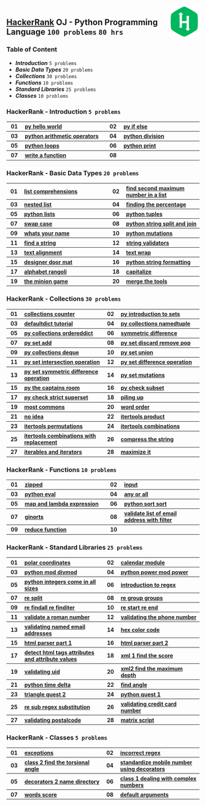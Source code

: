 <img align="right" width="80" src="/logos/hackerrank.jpg">

## [HackerRank](https://www.hackerrank.com/) OJ - Python Programming Language `100 problems` `80 hrs`

### Table of Content

- ***Introduction***                 `5 problems`
- ***Basic Data Types***             `20 problems`
- ***Collections***                 `30 problems`
- ***Functions***                     `10 problems`
- ***Standard Libraries***             `25 problems`
- ***Classes***                     `10 problems`

### HackerRank - Introduction `5 problems`

<table>
    <tbody>
        <tr>
<th align="center" width="50px">01</th><th align="left" width="550px"><a href="https://www.hackerrank.com/challenges/py-hello-world/problem">py hello world</a></th>
<th align="center" width="50px">02</th><th align="left" width="550px"><a href="https://www.hackerrank.com/challenges/py-if-else/problem">py if else</a></th>
        </tr>
        <tr>
<th align="center" width="50px">03</th><th align="left" width="550px"><a href="https://www.hackerrank.com/challenges/python-arithmetic-operators/problem">python arithmetic operators</a></th>
<th align="center" width="50px">04</th><th align="left" width="550px"><a href="https://www.hackerrank.com/challenges/python-division/problem">python division</a></th>
        </tr>
        <tr>
<th align="center" width="50px">05</th><th align="left" width="550px"><a href="https://www.hackerrank.com/challenges/python-loops/problem">python loops</a></th>
<th align="center" width="50px">06</th><th align="left" width="550px"><a href="https://www.hackerrank.com/challenges/python-print/problem">python print</a></th>
        </tr>
        <tr>
<th align="center" width="50px">07</th><th align="left" width="550px"><a href="https://www.hackerrank.com/challenges/write-a-function/problem">write a function</a></th>
<th align="center" width="50px">08</th><th align="left" width="550px"><a href=""></a></th>
        </tr>
    </tbody>
</table>

### HackerRank - Basic Data Types `20 problems`

<table>
    <tbody>
        <tr>
<th align="center" width="50px">01</th><th align="left" width="550px"><a href="https://www.hackerrank.com/challenges/list-comprehensions/problem">list comprehensions</a></th>
<th align="center" width="50px">02</th><th align="left" width="550px"><a href="https://www.hackerrank.com/challenges/find-second-maximum-number-in-a-list/problem">find second maximum number in a list</a></th>
        </tr>
        <tr>
<th align="center" width="50px">03</th><th align="left" width="550px"><a href="https://www.hackerrank.com/challenges/nested-list/problem">nested list</a></th>
<th align="center" width="50px">04</th><th align="left" width="550px"><a href="https://www.hackerrank.com/challenges/finding-the-percentage/problem">finding the percentage</a></th>
        </tr>
        <tr>
<th align="center" width="50px">05</th><th align="left" width="550px"><a href="https://www.hackerrank.com/challenges/python-lists/problem">python lists</a></th>
<th align="center" width="50px">06</th><th align="left" width="550px"><a href="https://www.hackerrank.com/challenges/python-tuples/problem">python tuples</a></th>
        </tr>
        <tr>
<th align="center" width="50px">07</th><th align="left" width="550px"><a href="https://www.hackerrank.com/challenges/swap-case/problem">swap case</a></th>
<th align="center" width="50px">08</th><th align="left" width="550px"><a href="https://www.hackerrank.com/challenges/python-string-split-and-join/problem">python string split and join</a></th>
        </tr>
        <tr>
<th align="center" width="50px">09</th><th align="left" width="550px"><a href="https://www.hackerrank.com/challenges/whats-your-name/problem">whats your name</a></th>
<th align="center" width="50px">10</th><th align="left" width="550px"><a href="https://www.hackerrank.com/challenges/python-mutations/problem">python mutations</a></th>
        </tr>
        <tr>
<th align="center" width="50px">11</th><th align="left" width="550px"><a href="https://www.hackerrank.com/challenges/find-a-string/problem">find a string</a></th>
<th align="center" width="50px">12</th><th align="left" width="550px"><a href="https://www.hackerrank.com/challenges/string-validators/problem">string validators</a></th>
        </tr>
        <tr>
<th align="center" width="50px">13</th><th align="left" width="550px"><a href="https://www.hackerrank.com/challenges/text-alignment/problem">text alignment</a></th>
<th align="center" width="50px">14</th><th align="left" width="550px"><a href="https://www.hackerrank.com/challenges/text-wrap/problem">text wrap</a></th>
        </tr>
        <tr>
<th align="center" width="50px">15</th><th align="left" width="550px"><a href="https://www.hackerrank.com/challenges/designer-door-mat/problem">designer door mat</a></th>
<th align="center" width="50px">16</th><th align="left" width="550px"><a href="https://www.hackerrank.com/challenges/python-string-formatting/problem">python string formatting</a></th>
        </tr>
        <tr>
<th align="center" width="50px">17</th><th align="left" width="550px"><a href="https://www.hackerrank.com/challenges/alphabet-rangoli/problem">alphabet rangoli</a></th>
<th align="center" width="50px">18</th><th align="left" width="550px"><a href="https://www.hackerrank.com/challenges/capitalize/problem">capitalize</a></th>
        </tr>
        <tr>
<th align="center" width="50px">19</th><th align="left" width="550px"><a href="https://www.hackerrank.com/challenges/the-minion-game/problem">the minion game</a></th>
<th align="center" width="50px">20</th><th align="left" width="550px"><a href="https://www.hackerrank.com/challenges/merge-the-tools/problem">merge the tools</a></th>
        </tr>
    </tbody>
</table>

### HackerRank - Collections `30 problems`

<table>
    <tbody>
        <tr>
<th align="center" width="50px">01</th><th align="left" width="550px"><a href="https://www.hackerrank.com/challenges/collections-counter/problem">collections counter</a></th>
<th align="center" width="50px">02</th><th align="left" width="550px"><a href="https://www.hackerrank.com/challenges/py-introduction-to-sets/problem">py introduction to sets</a></th>
        </tr>
        <tr>
<th align="center" width="50px">03</th><th align="left" width="550px"><a href="https://www.hackerrank.com/challenges/defaultdict-tutorial/problem">defaultdict tutorial</a></th>
<th align="center" width="50px">04</th><th align="left" width="550px"><a href="https://www.hackerrank.com/challenges/py-collections-namedtuple/problem">py collections namedtuple</a></th>
        </tr>
        <tr>
<th align="center" width="50px">05</th><th align="left" width="550px"><a href="https://www.hackerrank.com/challenges/py-collections-ordereddict/problem">py collections ordereddict</a></th>
<th align="center" width="50px">06</th><th align="left" width="550px"><a href="https://www.hackerrank.com/challenges/symmetric-difference/problem">symmetric difference</a></th>
        </tr>
        <tr>
<th align="center" width="50px">07</th><th align="left" width="550px"><a href="https://www.hackerrank.com/challenges/py-set-add/problem">py set add</a></th>
<th align="center" width="50px">08</th><th align="left" width="550px"><a href="https://www.hackerrank.com/challenges/py-set-discard-remove-pop/problem">py set discard remove pop</a></th>
        </tr>
        <tr>
<th align="center" width="50px">09</th><th align="left" width="550px"><a href="https://www.hackerrank.com/challenges/py-collections-deque/problem">py collections deque</a></th>
<th align="center" width="50px">10</th><th align="left" width="550px"><a href="https://www.hackerrank.com/challenges/py-set-union/problem">py set union</a></th>
        </tr>
        <tr>
<th align="center" width="50px">11</th><th align="left" width="550px"><a href="https://www.hackerrank.com/challenges/py-set-intersection-operation/problem">py set intersection operation</a></th>
<th align="center" width="50px">12</th><th align="left" width="550px"><a href="https://www.hackerrank.com/challenges/py-set-difference-operation/problem">py set difference operation</a></th>
        </tr>
        <tr>
<th align="center" width="50px">13</th><th align="left" width="550px"><a href="https://www.hackerrank.com/challenges/py-set-symmetric-difference-operation/problem">py set symmetric difference operation</a></th>
<th align="center" width="50px">14</th><th align="left" width="550px"><a href="https://www.hackerrank.com/challenges/py-set-mutations/problem">py set mutations</a></th>
        </tr>
        <tr>
<th align="center" width="50px">15</th><th align="left" width="550px"><a href="https://www.hackerrank.com/challenges/py-the-captains-room/problem">py the captains room</a></th>
<th align="center" width="50px">16</th><th align="left" width="550px"><a href="https://www.hackerrank.com/challenges/py-check-subset/problem">py check subset</a></th>
        </tr>
        <tr>
<th align="center" width="50px">17</th><th align="left" width="550px"><a href="https://www.hackerrank.com/challenges/py-check-strict-superset/problem">py check strict superset</a></th>
<th align="center" width="50px">18</th><th align="left" width="550px"><a href="https://www.hackerrank.com/challenges/piling-up/problem">piling up</a></th>
        </tr>
        <tr>
<th align="center" width="50px">19</th><th align="left" width="550px"><a href="https://www.hackerrank.com/challenges/most-commons/problem">most commons</a></th>
<th align="center" width="50px">20</th><th align="left" width="550px"><a href="https://www.hackerrank.com/challenges/word-order/problem">word order</a></th>
        </tr>
        <tr>
<th align="center" width="50px">21</th><th align="left" width="550px"><a href="https://www.hackerrank.com/challenges/no-idea/problem">no idea</a></th>
<th align="center" width="50px">22</th><th align="left" width="550px"><a href="https://www.hackerrank.com/challenges/itertools-product/problem">itertools product</a></th>
        </tr>
        <tr>
<th align="center" width="50px">23</th><th align="left" width="550px"><a href="https://www.hackerrank.com/challenges/itertools-permutations/problem">itertools permutations</a></th>
<th align="center" width="50px">24</th><th align="left" width="550px"><a href="https://www.hackerrank.com/challenges/itertools-combinations/problem">itertools combinations</a></th>
        </tr>
        <tr>
<th align="center" width="50px">25</th><th align="left" width="550px"><a href="https://www.hackerrank.com/challenges/itertools-combinations-with-replacement/problem">itertools combinations with replacement</a></th>
<th align="center" width="50px">26</th><th align="left" width="550px"><a href="https://www.hackerrank.com/challenges/compress-the-string/problem">compress the string</a></th>
        </tr>
        <tr>
<th align="center" width="50px">27</th><th align="left" width="550px"><a href="https://www.hackerrank.com/challenges/iterables-and-iterators/problem">iterables and iterators</a></th>
<th align="center" width="50px">28</th><th align="left" width="550px"><a href="https://www.hackerrank.com/challenges/maximize-it/problem">maximize it</a></th>
        </tr>
    </tbody>
</table>

### HackerRank - Functions `10 problems`

<table>
    <tbody>
        <tr>
<th align="center" width="50px">01</th><th align="left" width="550px"><a href="https://www.hackerrank.com/challenges/zipped/problem">zipped</a></th>
<th align="center" width="50px">02</th><th align="left" width="550px"><a href="https://www.hackerrank.com/challenges/input/problem">input</a></th>
        </tr>
        <tr>
<th align="center" width="50px">03</th><th align="left" width="550px"><a href="https://www.hackerrank.com/challenges/python-eval/problem">python eval</a></th>
<th align="center" width="50px">04</th><th align="left" width="550px"><a href="https://www.hackerrank.com/challenges/any-or-all/problem">any or all</a></th>
        </tr>
        <tr>
<th align="center" width="50px">05</th><th align="left" width="550px"><a href="https://www.hackerrank.com/challenges/map-and-lambda-expression/problem">map and lambda expression</a></th>
<th align="center" width="50px">06</th><th align="left" width="550px"><a href="https://www.hackerrank.com/challenges/python-sort-sort/problem">python sort sort</a></th>
        </tr>
        <tr>
<th align="center" width="50px">07</th><th align="left" width="550px"><a href="https://www.hackerrank.com/challenges/ginorts/problem">ginorts</a></th>
<th align="center" width="50px">08</th><th align="left" width="550px"><a href="https://www.hackerrank.com/challenges/validate-list-of-email-address-with-filter/problem">validate list of email address with filter</a></th>
        </tr>
        <tr>
<th align="center" width="50px">09</th><th align="left" width="550px"><a href="https://www.hackerrank.com/challenges/reduce-function/problem">reduce function</a></th>
<th align="center" width="50px">10</th><th align="left" width="550px"><a href=""></a></th>
        </tr>
    </tbody>
</table>

### HackerRank - Standard Libraries `25 problems`

<table>
    <tbody>
        <tr>
<th align="center" width="50px">01</th><th align="left" width="550px"><a href="https://www.hackerrank.com/challenges/polar-coordinates/problem">polar coordinates</a></th>
<th align="center" width="50px">02</th><th align="left" width="550px"><a href="https://www.hackerrank.com/challenges/calendar-module/problem">calendar module</a></th>
        </tr>
        <tr>
<th align="center" width="50px">03</th><th align="left" width="550px"><a href="https://www.hackerrank.com/challenges/python-mod-divmod/problem">python mod divmod</a></th>
<th align="center" width="50px">04</th><th align="left" width="550px"><a href="https://www.hackerrank.com/challenges/python-power-mod-power/problem">python power mod power</a></th>
        </tr>
        <tr>
<th align="center" width="50px">05</th><th align="left" width="550px"><a href="https://www.hackerrank.com/challenges/python-integers-come-in-all-sizes/problem">python integers come in all sizes</a></th>
<th align="center" width="50px">06</th><th align="left" width="550px"><a href="https://www.hackerrank.com/challenges/introduction-to-regex/problem">introduction to regex</a></th>
        </tr>
        <tr>
<th align="center" width="50px">07</th><th align="left" width="550px"><a href="https://www.hackerrank.com/challenges/re-split/problem">re split</a></th>
<th align="center" width="50px">08</th><th align="left" width="550px"><a href="https://www.hackerrank.com/challenges/re-group-groups/problem">re group groups</a></th>
        </tr>
        <tr>
<th align="center" width="50px">09</th><th align="left" width="550px"><a href="https://www.hackerrank.com/challenges/re-findall-re-finditer/problem">re findall re finditer</a></th>
<th align="center" width="50px">10</th><th align="left" width="550px"><a href="https://www.hackerrank.com/challenges/re-start-re-end/problem">re start re end</a></th>
        </tr>
        <tr>
<th align="center" width="50px">11</th><th align="left" width="550px"><a href="https://www.hackerrank.com/challenges/validate-a-roman-number/problem">validate a roman number</a></th>
<th align="center" width="50px">12</th><th align="left" width="550px"><a href="https://www.hackerrank.com/challenges/validating-the-phone-number/problem">validating the phone number</a></th>
        </tr>
        <tr>
<th align="center" width="50px">13</th><th align="left" width="550px"><a href="https://www.hackerrank.com/challenges/validating-named-email-addresses/problem">validating named email addresses</a></th>
<th align="center" width="50px">14</th><th align="left" width="550px"><a href="https://www.hackerrank.com/challenges/hex-color-code/problem">hex color code</a></th>
        </tr>
        <tr>
<th align="center" width="50px">15</th><th align="left" width="550px"><a href="https://www.hackerrank.com/challenges/html-parser-part-1/problem">html parser part 1</a></th>
<th align="center" width="50px">16</th><th align="left" width="550px"><a href="https://www.hackerrank.com/challenges/html-parser-part-2/problem">html parser part 2</a></th>
        </tr>
        <tr>
<th align="center" width="50px">17</th><th align="left" width="550px"><a href="https://www.hackerrank.com/challenges/detect-html-tags-attributes-and-attribute-values/problem">detect html tags attributes and attribute values</a></th>
<th align="center" width="50px">18</th><th align="left" width="550px"><a href="https://www.hackerrank.com/challenges/xml-1-find-the-score/problem">xml 1 find the score</a></th>
        </tr>
        <tr>
<th align="center" width="50px">19</th><th align="left" width="550px"><a href="https://www.hackerrank.com/challenges/validating-uid/problem">validating uid</a></th>
<th align="center" width="50px">20</th><th align="left" width="550px"><a href="https://www.hackerrank.com/challenges/xml2-find-the-maximum-depth/problem">xml2 find the maximum depth</a></th>
        </tr>
        <tr>
<th align="center" width="50px">21</th><th align="left" width="550px"><a href="https://www.hackerrank.com/challenges/python-time-delta/problem">python time delta</a></th>
<th align="center" width="50px">22</th><th align="left" width="550px"><a href="https://www.hackerrank.com/challenges/find-angle/problem">find angle</a></th>
        </tr>
        <tr>
<th align="center" width="50px">23</th><th align="left" width="550px"><a href="https://www.hackerrank.com/challenges/triangle-quest-2/problem">triangle quest 2</a></th>
<th align="center" width="50px">24</th><th align="left" width="550px"><a href="https://www.hackerrank.com/challenges/python-quest-1/problem">python quest 1</a></th>
        </tr>
        <tr>
<th align="center" width="50px">25</th><th align="left" width="550px"><a href="https://www.hackerrank.com/challenges/re-sub-regex-substitution/problem">re sub regex substitution</a></th>
<th align="center" width="50px">26</th><th align="left" width="550px"><a href="https://www.hackerrank.com/challenges/validating-credit-card-number/problem">validating credit card number</a></th>
        </tr>
        <tr>
<th align="center" width="50px">27</th><th align="left" width="550px"><a href="https://www.hackerrank.com/challenges/validating-postalcode/problem">validating postalcode</a></th>
<th align="center" width="50px">28</th><th align="left" width="550px"><a href="https://www.hackerrank.com/challenges/matrix-script/problem">matrix script</a></th>
        </tr>
    </tbody>
</table>

### HackerRank - Classes `5 problems`

<table>
    <tbody>
        <tr>
<th align="center" width="50px">01</th><th align="left" width="550px"><a href="https://www.hackerrank.com/challenges/exceptions/problem">exceptions</a></th>
<th align="center" width="50px">02</th><th align="left" width="550px"><a href="https://www.hackerrank.com/challenges/incorrect-regex/problem">incorrect regex</a></th>
        </tr>
        <tr>
<th align="center" width="50px">03</th><th align="left" width="550px"><a href="https://www.hackerrank.com/challenges/class-2-find-the-torsional-angle/problem">class 2 find the torsional angle</a></th>
<th align="center" width="50px">04</th><th align="left" width="550px"><a href="https://www.hackerrank.com/challenges/standardize-mobile-number-using-decorators/problem">standardize mobile number using decorators</a></th>
        </tr>
        <tr>
<th align="center" width="50px">05</th><th align="left" width="550px"><a href="https://www.hackerrank.com/challenges/decorators-2-name-directory/problem">decorators 2 name directory</a></th>
<th align="center" width="50px">06</th><th align="left" width="550px"><a href="https://www.hackerrank.com/challenges/class-1-dealing-with-complex-numbers/problem">class 1 dealing with complex numbers</a></th>
        </tr>
        <tr>
<th align="center" width="50px">07</th><th align="left" width="550px"><a href="https://www.hackerrank.com/challenges/words-score/problem">words score</a></th>
<th align="center" width="50px">08</th><th align="left" width="550px"><a href="https://www.hackerrank.com/challenges/default-arguments/problem">default arguments</a></th>
        </tr>
    </tbody>
</table>
